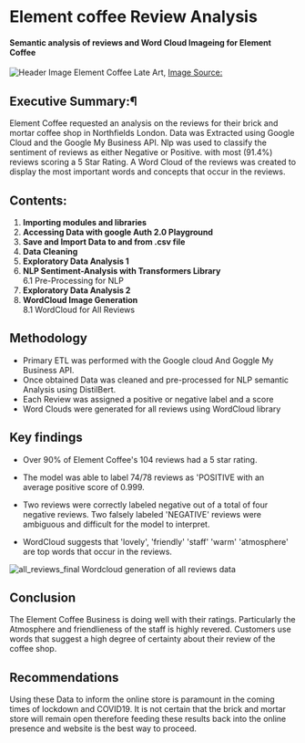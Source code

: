 # Element coffee Review Analysis

#### Semantic analysis of reviews and Word Cloud Imageing for Element Coffee
![Header Image](https://scontent-iad3-1.cdninstagram.com/v/t51.29350-15/106366391_713884452737352_277651400985110000_n.jpg?_nc_cat=107&_nc_sid=8ae9d6&_nc_ohc=GUoNXHiB7Y4AX8hmlZG&_nc_ht=scontent-iad3-1.cdninstagram.com&oh=a0bbb0ac5cc6ac5fa14447df046d7b60&oe=5FB1DEBC)
Element Coffee Late Art, [Image Source:](https://www.elementcoffee.co.uk)
## Executive Summary:¶
Element Coffee requested an analysis on the reviews for their brick and mortar coffee shop in Northfields London. Data was Extracted using Google Cloud and the Google My Business API. Nlp was used to classify the sentiment of reviews as either Negative or Positive. with most (91.4%) reviews scoring a 5 Star Rating. A Word Cloud of the reviews was created to display the most important words and concepts that occur in the reviews.

## Contents:
1. **Importing modules and libraries**  
2. **Accessing Data with google Auth 2.0 Playground**  
3. **Save and Import Data to and from .csv file**  
4. **Data Cleaning**  
5. **Exploratory Data Analysis 1**
6. **NLP Sentiment-Analysis with Transformers Library**  
    6.1 Pre-Processing for NLP  
7. **Exploratory Data Analysis 2**  
8. **WordCloud Image Generation**  
    8.1 WordCloud for All Reviews  
    
## Methodology
- Primary ETL was performed with the Google cloud And Goggle My Business API.
- Once obtained Data was cleaned and pre-processed for NLP semantic Analysis using DistilBert.
- Each Review was assigned a positive or negative label and a score
- Word Clouds were generated for all reviews using WordCloud library

## Key findings  
- Over 90% of Element Coffee's 104 reviews had a 5 star rating.  
- The model was able to label 74/78 reviews as 'POSITIVE with an average positive score of 0.999.

- Two reviews were correctly labeled negative out of a total of four negative reviews. Two falsely labeled 'NEGATIVE' reviews were ambiguous and difficult for the model to interpret.


- WordCloud suggests that 'lovely', 'friendly' 'staff' 'warm' 'atmosphere' are top words that occur in the reviews. 

![all_reviews_final](https://user-images.githubusercontent.com/40424244/96500310-931b9080-1246-11eb-9e8a-468be31f775c.png)
Wordcloud generation of all reviews data

## Conclusion  
The Element Coffee Business is doing well with their ratings. Particularly the Atmosphere and friendlieness of the staff is highly revered. Customers use words that suggest a high degree of certainty about their review of the coffee shop.


##  Recommendations  
Using these Data to inform the online store is paramount in the coming times of lockdown and COVID19. It is not certain that the brick and mortar store will remain open therefore feeding these results back into the online presence and website is the best way to proceed.
